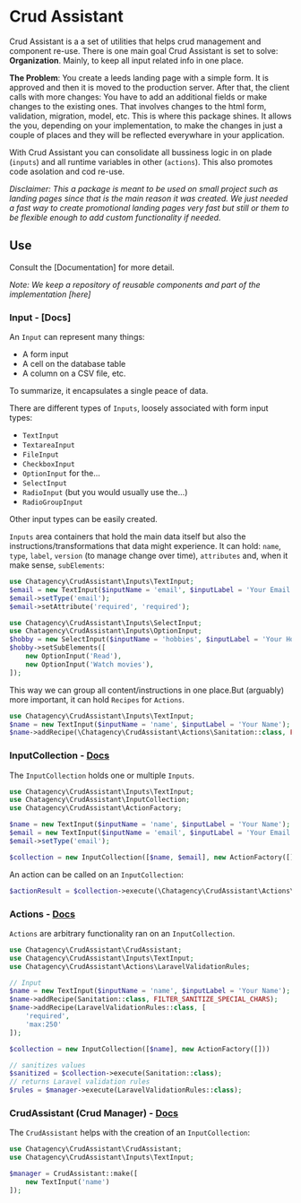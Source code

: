 # Crud Assistant

Crud Assistant is a a set of utilities that helps crud management and component re-use. There is one main goal Crud Assistant is set to solve: **Organization**. Mainly, to keep all input related info in one place. 

**The Problem**: You create a leeds landing page with a simple form. It is approved and then it is moved to the production server. After that, the client calls with more changes: You have to add an additional fields or make changes to the existing ones. That involves changes to the html form, validation, migration, model, etc. This is where this package shines. It allows the you, depending on your implementation, to make the changes in just a couple of places and they will be reflected everywhare in your application. 

With Crud Assistant you can consolidate all bussiness logic in on plade (`inputs`) and all runtime variables in other (`actions`). This also promotes code asolation and cod re-use.

*Disclaimer: This a package is meant to be used on small project such as landing pages since that is the main reason it was created. We just needed a fast way to create promotional landing pages very fast but still or them to be flexible enough to add custom functionality if needed.*

## Use

Consult the [Documentation] for more detail.

*Note: We keep a repository of reusable components and part of the implementation [here]*


### Input - [Docs]

An `Input` can represent many things:

- A form input
- A cell on the database table
- A column on a CSV file, etc.

To summarize, it encapsulates a single peace of data.

There are different types of `Inputs`, loosely associated with form input types:

- `TextInput`
- `TextareaInput`
- `FileInput`
- `CheckboxInput`
- `OptionInput` for the...                                                                                             
- `SelectInput`
- `RadioInput` (but you would usually use the...)
- `RadioGroupInput`

Other input types can be easily created.

`Inputs` area containers that hold the main data itself but also the instructions/transformations that data might experience. It can hold: `name`, `type`, `label`, `version` (to manage change over time), `attributes` and, when it make sense,  `subElements`:

```php
use Chatagency\CrudAssistant\Inputs\TextInput;
$email = new TextInput($inputName = 'email', $inputLabel = 'Your Email', $inputVersion = 1);
$email->setType('email');
$email->setAttribute('required', 'required');

use Chatagency\CrudAssistant\Inputs\SelectInput;
use Chatagency\CrudAssistant\Inputs\OptionInput;
$hobby = new SelectInput($inputName = 'hobbies', $inputLabel = 'Your Hobbies', $inputVersion = 1);
$hobby->setSubElements([
    new OptionInput('Read'),
    new OptionInput('Watch movies'),
]);
```
This way we can group all content/instructions in one place.But (arguably) more important, it can hold `Recipes` for `Actions`.

```php
use Chatagency\CrudAssistant\Inputs\TextInput;
$name = new TextInput($inputName = 'name', $inputLabel = 'Your Name');
$name->addRecipe(\Chatagency\CrudAssistant\Actions\Sanitation::class, FILTER_SANITIZE_SPECIAL_CHARS);
```

### InputCollection - [Docs](https://link-to-documentation)

The `InputCollection` holds one or multiple `Inputs`.

```php
use Chatagency\CrudAssistant\Inputs\TextInput;
use Chatagency\CrudAssistant\InputCollection;
use Chatagency\CrudAssistant\ActionFactory;

$name = new TextInput($inputName = 'name', $inputLabel = 'Your Name');
$email = new TextInput($inputName = 'email', $inputLabel = 'Your Email', $inputVersion = 1);
$email->setType('email');

$collection = new InputCollection([$name, $email], new ActionFactory([]))
```
An action can be called on an `InputCollection`:

```php
$actionResult = $collection->execute(\Chatagency\CrudAssistant\Actions\Sanitation::class);
```

### Actions - [Docs](https://link-to-documentation)

`Actions` are arbitrary functionality ran on an `InputCollection`.

```php
use Chatagency\CrudAssistant\CrudAssistant;
use Chatagency\CrudAssistant\Inputs\TextInput;
use Chatagency\CrudAssistant\Actions\LaravelValidationRules;

// Input
$name = new TextInput($inputName = 'name', $inputLabel = 'Your Name');
$name->addRecipe(Sanitation::class, FILTER_SANITIZE_SPECIAL_CHARS);
$name->addRecipe(LaravelValidationRules::class, [
    'required',
    'max:250'
]);

$collection = new InputCollection([$name], new ActionFactory([]))

// sanitizes values
$sanitized = $collection->execute(Sanitation::class);
// returns Laravel validation rules
$rules = $manager->execute(LaravelValidationRules::class);
```

### CrudAssistant (Crud Manager) - [Docs](https://link-to-documentation)

The `CrudAssistant` helps with the creation of an `InputCollection`:

```php
use Chatagency\CrudAssistant\CrudAssistant;
use Chatagency\CrudAssistant\Inputs\TextInput;

$manager = CrudAssistant::make([
    new TextInput('name')
]);
```


